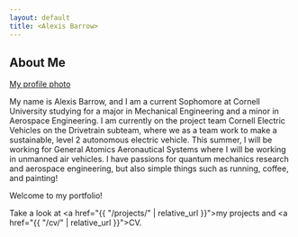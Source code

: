 ```yaml
---
layout: default
title: <Alexis Barrow>
---
```


## About Me


[My profile photo](assets/images/profilephoto.JPG)


 
My name is Alexis Barrow, and I am a current Sophomore at Cornell University studying for a major in Mechanical Engineering and a minor in Aerospace Engineering. I am currently on the project team Cornell Electric Vehicles on the Drivetrain subteam, where we as a team work to make a sustainable, level 2 autonomous electric vehicle. This summer, I will be working for General Atomics Aeronautical Systems where I will be working in unmanned air vehicles. I have passions for quantum mechanics research and aerospace engineering, but also simple things such as running, coffee, and painting!

Welcome to my portfolio!

Take a look at <a href="{{ "/projects/" | relative_url }}">my projects</a> and <a href="{{ "/cv/" | relative_url }}">CV</a>.


